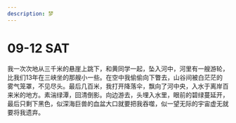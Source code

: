 ```yaml
---
description: 梦
---
```


# 09-12 SAT

我一次次地从三千米的悬崖上跳下，和黄同学一起，坠入河中，河里有一艘游轮，比我们13年在三峡坐的那艘小一些。在空中我偷偷向下瞥去，山谷间被白茫茫的雾气笼罩，不见尽头。最后几百米，我打开降落伞，飘向了河中央，入水于离岸百来米的地方。素湍绿潭，回清倒影。向边游去，头埋入水里，眼前的碧绿蔓延开，最后只剩下黑色，似深海巨兽的血盆大口就要把我吞噬，似一望无际的宇宙虚无就要将我遗弃。





